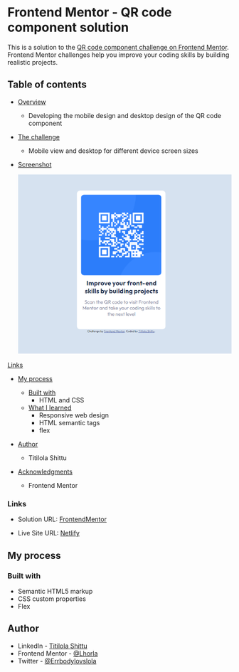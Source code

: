 # Frontend Mentor - QR code component solution

This is a solution to the [QR code component challenge on Frontend Mentor](https://www.frontendmentor.io/challenges/qr-code-component-iux_sIO_H/hub/qr-code-component-_HheZlO8N). Frontend Mentor challenges help you improve your coding skills by building realistic projects. 

## Table of contents

- [Overview](#the-overview)
  - Developing the mobile design and desktop design of the QR code component

- [The challenge](#the-challenge)
  - Mobile view and desktop for different device screen sizes

- [Screenshot](#screenshot)

  ![](./images/qr-code-screen.png)

[Links](#links)

- [My process](#my-process)
  - [Built with](#built-with)
    - HTML and CSS
  - [What I learned](#what-i-learned)
    - Responsive web design
    - HTML semantic tags
    - flex

- [Author](#author)
  - Titilola Shittu
- [Acknowledgments](#acknowledgments)
  - Frontend Mentor


### Links

- Solution URL: [FrontendMentor](https://www.frontendmentor.io/solutions/qr-code-component-uwvQj9Gf3)

- Live Site URL: [Netlify](https://frontendmentorprojects.netlify.app/qr-code-component-main/index.html)

## My process

### Built with

- Semantic HTML5 markup
- CSS custom properties
- Flex

## Author

- LinkedIn - [Titilola Shittu](https://www.linkedin.com/in/titilolashittu/)
- Frontend Mentor - [@Lhorla](https://www.frontendmentor.io/profile/lhorla)
- Twitter - [@Errbodylovslola](https://www.twitter.com/errbodylovslola)
